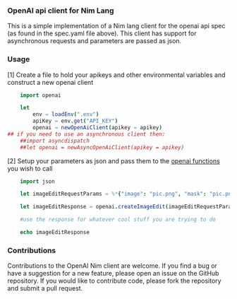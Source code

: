 ### OpenAI api client for Nim Lang
This is a simple implementation of a Nim lang client for the openai api spec (as found in the spec.yaml file above). This client has support for asynchronous requests and parameters are passed as json.

### Usage

[1] Create a file to hold your apikeys and other environmental variables and construct a new openai client 

```nim
    import openai

    let 
        env = loadEnv(".env")
        apiKey = env.get("API_KEY")
        openai = newOpenAiClient(apikey = apikey)
## if you need to use an asynchronous client then:
    ##import asyncdispatch
    ##let openai = newAsyncOpenAiClient(apikey = apikey)

```

[2] Setup your parameters as json and pass them to the [openai functions](https://platform.openai.com/docs/api-reference) you wish to call

```nim
    import json

    let imageEditRequestParams = %*{"image": "pic.png", "mask": "pic.png", "prompt": "A Nice Tesla For Asiwaju",   "n": 2, "size": "512x512"}

    let imageEditResponse = openai.createImageEdit(imageEditRequestParams)

    #use the response for whatever cool stuff you are trying to do

    echo imageEditResponse

```

### Contributions
Contributions to the OpenAI Nim client are welcome. If you find a bug or have a suggestion for a new feature, please open an issue on the GitHub repository. If you would like to contribute code, please fork the repository and submit a pull request.